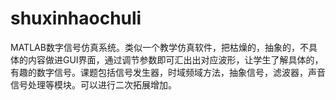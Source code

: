 # shuxinhaochuli
MATLAB数字信号仿真系统。类似一个教学仿真软件，把枯燥的，抽象的，不具体的内容做进GUI界面，通过调节参数即可汇出出对应波形，让学生了解具体的，有趣的数字信号。课题包括信号发生器，时域频域方法，抽象信号，滤波器，声音信号处理等模块。可以进行二次拓展增加。

